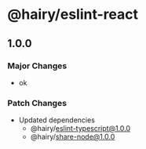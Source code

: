 # @hairy/eslint-react

## 1.0.0

### Major Changes

- ok

### Patch Changes

- Updated dependencies
  - @hairy/eslint-typescript@1.0.0
  - @hairy/share-node@1.0.0
